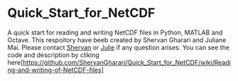 # Quick_Start_for_NetCDF
A quick start for reading and writing NetCDF files in Python, MATLAB and Octave.
This respoitory have beeb created by Shervan Gharari and Juliane Mai. Please contact <a href="mailto:sh.gharari@gmail.com">Shervan</a> or <a href="mailto:juliane.mai@uwaterloo.ca">Julie</a> if any question arises.
You can see the code and description by cliking here[https://github.com/ShervanGharari/Quick_Start_for_NetCDF/wiki/Reading-and-writing-of-NetCDF-files]
